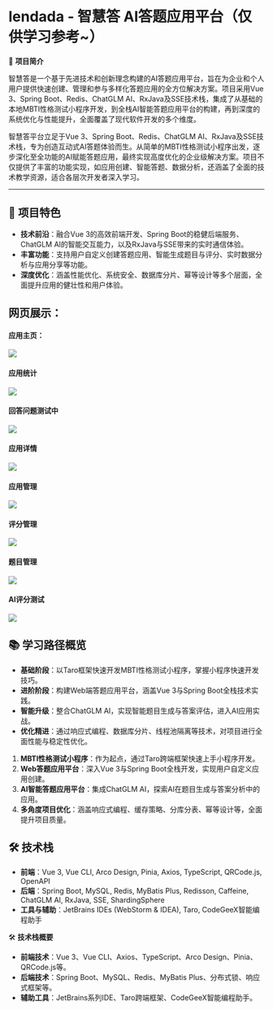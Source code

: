 # lendada - 智慧答 AI答题应用平台（仅供学习参考~）

🚀 **项目简介**

智慧答是一个基于先进技术和创新理念构建的AI答题应用平台，旨在为企业和个人用户提供快速创建、管理和参与多样化答题应用的全方位解决方案。项目采用Vue 3、Spring Boot、Redis、ChatGLM AI、RxJava及SSE技术栈，集成了从基础的本地MBTI性格测试小程序开发，到全栈AI智能答题应用平台的构建，再到深度的系统优化与性能提升，全面覆盖了现代软件开发的多个维度。

智慧答平台立足于Vue 3、Spring Boot、Redis、ChatGLM AI、RxJava及SSE技术栈，专为创造互动式AI答题体验而生。从简单的MBTI性格测试小程序出发，逐步深化至全功能的AI赋能答题应用，最终实现高度优化的企业级解决方案。项目不仅提供了丰富的功能实现，如应用创建、智能答题、数据分析，还涵盖了全面的技术教学资源，适合各层次开发者深入学习。

---


## 📌 项目特色

- **技术前沿**：融合Vue 3的高效前端开发、Spring Boot的稳健后端服务、ChatGLM AI的智能交互能力，以及RxJava与SSE带来的实时通信体验。
- **丰富功能**：支持用户自定义创建答题应用、智能生成题目与评分、实时数据分析与应用分享等功能。
- **深度优化**：涵盖性能优化、系统安全、数据库分片、幂等设计等多个层面，全面提升应用的健壮性和用户体验。



## 网页展示：

#### 应用主页：

![](https://www.helloimg.com/i/2024/11/23/6741d7a353ed0.jpg)

#### 应用统计

![](https://www.helloimg.com/i/2024/11/23/6741d7a2201b9.jpg)

#### 回答问题测试中

![](https://www.helloimg.com/i/2024/11/23/6741d7a25f143.jpg)

#### 应用详情

![](https://www.helloimg.com/i/2024/11/23/6741d7a2c54a0.jpg)

#### 应用管理

![](https://www.helloimg.com/i/2024/11/23/6741d7a389a14.jpg)

#### 评分管理

![](https://www.helloimg.com/i/2024/11/23/6741d7a378d9b.jpg)

#### 题目管理

![](https://www.helloimg.com/i/2024/11/23/6741d7a3d867b.jpg)

#### AI评分测试

![](https://www.helloimg.com/i/2024/11/23/6741d7a36804d.jpg)



## 📚 学习路径概览

- **基础阶段**：以Taro框架快速开发MBTI性格测试小程序，掌握小程序快速开发技巧。
- **进阶阶段**：构建Web端答题应用平台，涵盖Vue 3与Spring Boot全栈技术实践。
- **智能升级**：整合ChatGLM AI，实现智能题目生成与答案评估，进入AI应用实战。
- **优化精进**：通过响应式编程、数据库分片、线程池隔离等技术，对项目进行全面性能与稳定性优化。



1. **MBTI性格测试小程序**：作为起点，通过Taro跨端框架快速上手小程序开发。
2. **Web答题应用平台**：深入Vue 3与Spring Boot全栈开发，实现用户自定义应用创建。
3. **AI智能答题应用平台**：集成ChatGLM AI，探索AI在题目生成与答案分析中的应用。
4. **多角度项目优化**：涵盖响应式编程、缓存策略、分库分表、幂等设计等，全面提升项目质量。



## 🛠 技术栈

- **前端**：Vue 3, Vue CLI, Arco Design, Pinia, Axios, TypeScript, QRCode.js, OpenAPI
- **后端**：Spring Boot, MySQL, Redis, MyBatis Plus, Redisson, Caffeine, ChatGLM AI, RxJava, SSE, ShardingSphere
- **工具与辅助**：JetBrains IDEs (WebStorm & IDEA), Taro, CodeGeeX智能编程助手

🛠 **技术栈概要**

- **前端技术**：Vue 3、Vue CLI、Axios、TypeScript、Arco Design、Pinia、QRCode.js等。
- **后端技术**：Spring Boot、MySQL、Redis、MyBatis Plus、分布式锁、响应式框架等。
- **辅助工具**：JetBrains系列IDE、Taro跨端框架、CodeGeeX智能编程助手。

